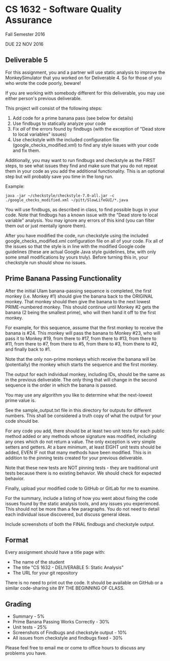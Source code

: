 # CS 1632 - Software Quality Assurance
Fall Semester 2016

DUE 22 NOV 2016

## Deliverable 5

For this assignment, you and a partner will use static analysis to improve the MonkeySimulator that you worked on for Deliverable 4.  So for those of you who wrote the code poorly, beware!

If you are working with somebody different for this deliverable, you may use either person's previous deliverable.  

This project will consist of the following steps:

1. Add code for a prime banana pass (see below for details)
1. Use findbugs to statically analyze your code
2. Fix *all* of the errors found by findbugs (with the exception of "Dead store to local variables" issues)
3. Use checkstyle with the included configuration file (google_checks_modified.xml) to find any style issues with your code and fix them.

Additionally, you may want to run findbugs and checkstyle as the FIRST steps, to see what issues they find and make sure that you do not repeat them in your code as you add the additional functionality.  This is an optional step but will probably save you time in the long run.

Example:
```
java -jar ~/checkstyle/checkstyle-7.0-all.jar -c ./google_checks_modified.xml ~/pitt/SlowLifeGUI/*.java
```

You will use findbugs, as described in class, to find possible bugs in your code.  Note that findbugs has a known issue with the "Dead store to local variable" analysis.  You may ignore any errors of this kind (you can filter them out or just mentally ignore them).

After you have modified the code, run checkstyle using the included google_checks_modified.xml configuration file on all of your code.  Fix all of the issues so that the style is in line with the modified Google code guidelines (these are actual Google Java style guidelines, btw, with only some small modifications by yours truly).  Before turning this in, your checkstyle run should show no issues.

## Prime Banana Passing Functionality

After the initial Ulam banana-passing sequence is completed, the first monkey (i.e. Monkey #1) should give the banana back to the ORIGINAL monkey. That monkey should then give the banana to the next lowest PRIME-numbered monkey.  This should continue until Monkey #2 gets the banana (2 being the smallest prime), who will then hand it off to the first monkey.

For example, for this sequence, assume that the first monkey to receive the banana is #24.  This monkey will pass the banana to Monkey #23, who will pass it to Monkey #19, from there to #17, from there to #13, from there to #11, from there to #7, from there to #5, from there to #3, from there to #2, and finally back to #1.

Note that the only non-prime monkeys which receive the banana will be (potentially) the monkey which starts the sequence and the first monkey.

The output for each individual monkey, including IDs, should be the same as in the previous deliverable.  The only thing that will change in the second sequence is the order in which the banana is passed.

You may use any algorithm you like to determine what the next-lowest prime value is.

See the sample_output.txt file in this directory for outputs for different numbers.  This shall be considered a truth copy of what the output for your code should be.

For any code you add, there should be at least two unit tests for each public method added or any methods whose signature was modified, _including_ any ones which do not return a value.  The only exception is very simple setters and getters.  At a bare minimum, at least EIGHT unit tests should be added, EVEN IF not that many methods have been modified.  This is in addition to the pinning tests created for your previous deliverable.

Note that these new tests are NOT pinning tests - they are traditional unit tests because there is no existing behavior.  We should check for expected behavior.

Finally, upload your modified code to GitHub or GitLab for me to examine.

For the summary, include a listing of how you went about fixing the code issues found by the static analysis tools, and any issues you experienced.  This should not be more than a few paragraphs.  You do not need to detail each individual issue discovered, but discuss general ideas.

Include screenshots of both the FINAL findbugs and checkstyle output.

## Format
Every assignment should have a title page with:
* The name of the student
* The title "CS 1632 - DELIVERABLE 5: Static Analysis"
* The URL for your git repository

There is no need to print out the code.  It should be available on GitHub or a similar code-sharing site BY THE BEGINNING OF CLASS.

## Grading
* Summary - 5%
* Prime Banana Passing Works Correctly - 30%
* Unit tests - 25%
* Screenshots of Findbugs and checkstyle output - 10%
* All issues from checkstyle and findbugs fixed - 30%

Please feel free to email me or come to office hours to discuss any problems you have. 
 
